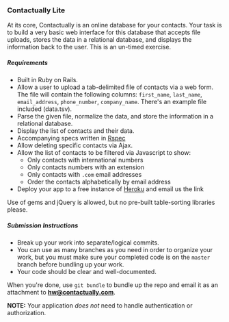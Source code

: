 ### Contactually Lite

At its core, Contactually is an online database for your contacts. Your task
is to build a very basic web interface for this database that accepts file
uploads, stores the data in a relational database, and displays the information
back to the user. This is an un-timed exercise.


##### Requirements

- Built in Ruby on Rails.
- Allow a user to upload a tab-delimited file of contacts via a web form. The
  file will contain the following columns: `first_name`, `last_name`, `email_address`,
  `phone_number`, `company_name`. There's an example file included (data.tsv).
- Parse the given file, normalize the data, and store the information in a
  relational database.
- Display the list of contacts and their data.
- Accompanying specs written in [Rspec](https://github.com/rspec/rspec-core)
- Allow deleting specific contacts via Ajax.
- Allow the list of contacts to be filtered via Javascript to show:
  - Only contacts with international numbers
  - Only contacts numbers with an extension
  - Only contacts with `.com` email addresses
  - Order the contacts alphabetically by email address
- Deploy your app to a free instance of [Heroku](https://www.heroku.com/pricing) and email us the link

Use of gems and jQuery is allowed, but no pre-built table-sorting libraries please.

##### Submission Instructions

- Break up your work into separate/logical commits.
- You can use as many branches as you need in order to organize your work, but you must
  make sure your completed code is on the `master` branch before bundling up your work.
- Your code should be clear and well-documented.

When you're done, use `git bundle` to bundle up the repo and email it as an attachment
to **hw@contactually.com**.

**NOTE:**
Your application *does not* need to handle authentication or authorization.

###
